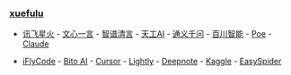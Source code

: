 ### **[xuefulu](http://xuefulu.com/)**

+ [讯飞星火](https://xinghuo.xfyun.cn/desk) - [文心一言](https://yiyan.baidu.com/) - [智谱清言](https://chatglm.cn/) - [天工AI](https://search.tiangong.cn/) - [通义千问](https://qianwen.aliyun.com/) - [百川智能](https://chat.baichuan-ai.com/) - [Poe](https://poe.com) - [Claude](https://claude.ai/)

+ [iFlyCode](https://iflycode.xfyun.cn/) - [Bito AI](https://alpha.bito.co/bitoai/) - [Cursor](https://www.cursor.so/) - [Lightly](https://lightly.teamcode.com/login) - [Deepnote](https://deepnote.com/sign-in) - [Kaggle](https://www.kaggle.com/) - [EasySpider](https://www.easyspider.cn/)
